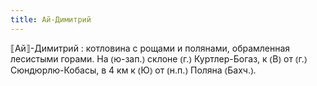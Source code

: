```yaml
---
title: Ай-Димитрий
---
```


⟦Ай⟧-Димитрий
: котловина с рощами и полянами, обрамленная лесистыми горами. На ⦅ю-зап.⦆ склоне ⦅г.⦆ Куртлер-Богаз, к ⦅В⦆ от ⦅г.⦆ Сюндюрлю-Кобасы, в 4 км к ⦅Ю⦆ от ⦅н.п.⦆ Поляна ⦅Бахч.⦆.
